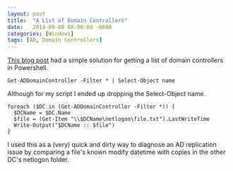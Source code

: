 ```yaml
---
layout: post
title:  "A List of Domain Controllers"
date:   2014-09-08 08:00:00 -0600
categories: [Windows]
tags: [AD, Domain Controllers]
---
```


[This blog post](http://use-powershell.blogspot.com/2013/04/find-all-domain-controllers-in-domain.html) had a simple solution for getting a list of domain controllers in Powershell.

```posh
Get-ADDomainController -Filter * | Select-Object name
```

Although for my script I ended up dropping the Select-Object name.

```posh
foreach ($DC in (Get-ADDomainController -Filter *)) {
  $DCName = $DC.Name
  $file = (Get-Item "\\$DCName\netlogon\file.txt").LastWriteTime
  Write-Output("$DCName :: $file")
}
```

I used this as a (very) quick and dirty way to diagnose an AD replication issue by comparing a file's known modify datetime with copies in the other DC's netlogon folder.
